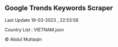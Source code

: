 

## Google Trends Keywords Scraper 
 
Last Update 19-03-2023 , 22:53:58

Country List :
VIETNAM.json



© Abdul Muttaqin 
